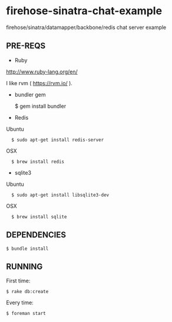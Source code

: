 firehose-sinatra-chat-example
=============================

firehose/sinatra/datamapper/backbone/redis chat server example

## PRE-REQS

  * Ruby

  http://www.ruby-lang.org/en/

  I like rvm ( https://rvm.io/ ).

  * bundler gem

      $ gem install bundler

  * Redis

  Ubuntu

      $ sudo apt-get install redis-server

  OSX

      $ brew install redis

  * sqlite3

  Ubuntu

      $ sudo apt-get install libsqlite3-dev

  OSX

      $ brew install sqlite

## DEPENDENCIES

    $ bundle install

## RUNNING

 First time:

    $ rake db:create

 Every time:

    $ foreman start
